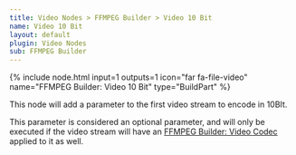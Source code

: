 ```yaml
---
title: Video Nodes > FFMPEG Builder > Video 10 Bit
name: Video 10 Bit
layout: default
plugin: Video Nodes
sub: FFMPEG Builder
---
```


{% include node.html input=1 outputs=1 icon="far fa-file-video" name="FFMPEG Builder: Video 10 Bit" type="BuildPart" %}

This node will add a parameter to the first video stream to encode in 10BIt.

This parameter is considered an optional parameter, and will only be executed if the video stream will have an [FFMPEG Builder: Video Codec](https://github.com/revenz/FileFlows/wiki/FFMPEG-Builder:-Video-Codec) applied to it as well.